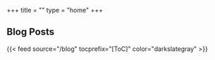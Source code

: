 +++
title = ""
type = "home"
+++

## Blog Posts

{{< feed source="/blog" tocprefix="[ToC]" color="darkslategray" >}}
